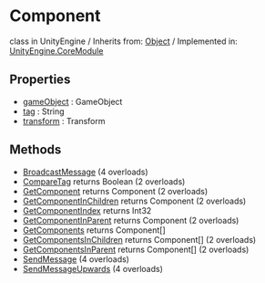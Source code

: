 # Component
class in UnityEngine
 / Inherits from: <a href="https://docs.unity3d.com/6000.0/Documentation/ScriptReference/Object.html">Object</a> / Implemented in: <a href="https://docs.unity3d.com/6000.0/Documentation/ScriptReference/UnityEngine.CoreModule.html">UnityEngine.CoreModule</a>

## Properties
- <a href="https://docs.unity3d.com/6000.0/Documentation/ScriptReference/Component-gameObject.html">gameObject</a> : GameObject
- <a href="https://docs.unity3d.com/6000.0/Documentation/ScriptReference/Component-tag.html">tag</a> : String
- <a href="https://docs.unity3d.com/6000.0/Documentation/ScriptReference/Component-transform.html">transform</a> : Transform

## Methods
- <a href="https://docs.unity3d.com/6000.0/Documentation/ScriptReference/Component.BroadcastMessage.html">BroadcastMessage</a> (4 overloads)
- <a href="https://docs.unity3d.com/6000.0/Documentation/ScriptReference/Component.CompareTag.html">CompareTag</a> returns Boolean (2 overloads)
- <a href="https://docs.unity3d.com/6000.0/Documentation/ScriptReference/Component.GetComponent.html">GetComponent</a> returns Component (2 overloads)
- <a href="https://docs.unity3d.com/6000.0/Documentation/ScriptReference/Component.GetComponentInChildren.html">GetComponentInChildren</a> returns Component (2 overloads)
- <a href="https://docs.unity3d.com/6000.0/Documentation/ScriptReference/Component.GetComponentIndex.html">GetComponentIndex</a> returns Int32
- <a href="https://docs.unity3d.com/6000.0/Documentation/ScriptReference/Component.GetComponentInParent.html">GetComponentInParent</a> returns Component (2 overloads)
- <a href="https://docs.unity3d.com/6000.0/Documentation/ScriptReference/Component.GetComponents.html">GetComponents</a> returns Component[]
- <a href="https://docs.unity3d.com/6000.0/Documentation/ScriptReference/Component.GetComponentsInChildren.html">GetComponentsInChildren</a> returns Component[] (2 overloads)
- <a href="https://docs.unity3d.com/6000.0/Documentation/ScriptReference/Component.GetComponentsInParent.html">GetComponentsInParent</a> returns Component[] (2 overloads)
- <a href="https://docs.unity3d.com/6000.0/Documentation/ScriptReference/Component.SendMessage.html">SendMessage</a> (4 overloads)
- <a href="https://docs.unity3d.com/6000.0/Documentation/ScriptReference/Component.SendMessageUpwards.html">SendMessageUpwards</a> (4 overloads)
